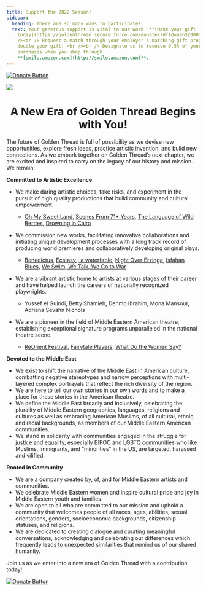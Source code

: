 ```yaml
---
title: Support the 2022 Season!
sidebar:
  heading: There are so many ways to participate!
  text: Your generous support is vital to our work. **[Make your gift
    today](https://goldenthread.secure.force.com/donate/?dfId=a0n3Z00000tn4RsQAI)**.	 <br
    /><br /> Request a match through your employer’s matching gift program and
    double your gift! <br /><br /> Designate us to receive 0.5% of your Amazon
    purchases when you shop through
    **[smile.amazon.com](http://smile.amazon.com)**.
---
```

[![Donate Button](/img/archive/2015/03/Donate-Button-400.jpg)](https://goldenthread.secure.force.com/donate/?dfId=a0n3Z00000tn4RsQAI)

![](/img/archive/2015/03/20thAnniversary-Line-1024x36.jpg)

# <center>A New Era of Golden Thread Begins with You!</center>

The future of Golden Thread is full of possibility as we devise new opportunities, explore fresh ideas, practice artistic invention, and build new connections. As we embark together on Golden Thread’s next chapter, we are excited and inspired to carry on the legacy of our history and mission.  We remain:

**Committed to Artistic Excellence**

* We make daring artistic choices, take risks, and experiment in the pursuit of high quality productions that build community and cultural empowerment.

  * [Oh My Sweet Land](https://goldenthread.org/productions/sweet-land/), [Scenes From 71* Years](https://goldenthread.org/productions/scenes-from-71-years/), [The Language of Wild Berries](https://goldenthread.org/productions/the-language-of-wild-berries-2022/), [Drowning in Cairo](https://goldenthread.org/productions/drowning-in-cairo/)
* We commission new works, facilitating innovative collaborations and initiating unique development processes with a long track record of producing world premieres and collaboratively developing original plays.

  * [Benedictus](https://goldenthread.org/productions/benedictus/), [Ecstasy | a waterfable](https://goldenthread.org/productions/ecstasy-a-waterfable/), [Night Over Erzinga](https://goldenthread.org/productions/night-over-erzinga/), [Isfahan Blues](https://goldenthread.org/productions/isfahan-blues/), [We Swim, We Talk, We Go to War](https://goldenthread.org/productions/we-talk-we-swim/)
* We are a vibrant artistic home to artists at various stages of their career and have helped launch the careers of nationally recognized playwrights.

  * Yussef el Guindi, Betty Shamieh, Denmo Ibrahim, Mona Mansour, Adriana Sevahn Nichols
* We are a pioneer in the field of Middle Eastern American theatre, establishing exceptional signature programs unparalleled in the national theatre scene.

  * [ReOrient Festival](https://goldenthread.org/programs/reorient/), [Fairytale Players](https://goldenthread.org/programs/fairytale-players/), [What Do the Women Say?](https://goldenthread.org/programs/what-do-the-women-say/)

**Devoted to the Middle East**

* We exist to shift the narrative of the Middle East in American culture, combatting negative stereotypes and narrow perceptions with multi-layered complex portrayals that reflect the rich diversity of the region.
* We are here to tell our own stories in our own words and to make a place for these stories in the American theatre.
* We define the Middle East broadly and inclusively, celebrating the plurality of Middle Eastern geographies, languages, religions and cultures as well as embracing American Muslims, of all cultural, ethnic, and racial backgrounds, as members of our Middle Eastern American communities.
* We stand in solidarity with communities engaged in the struggle for justice and equality, especially BIPOC and LGBTQ communities who like Muslims, immigrants, and “minorities” in the US, are targeted, harassed and vilified.

**Rooted in Community**

* We are a company created by, of, and for Middle Eastern artists and communities.
* We celebrate Middle Eastern women and inspire cultural pride and joy in Middle Eastern youth and families.
* We are open to all who are committed to our mission and uphold a community that welcomes people of all races, ages, abilities, sexual orientations, genders, socioeconomic backgrounds, citizenship statuses, and religions.
* We are dedicated to creating dialogue and curating meaningful conversations, acknowledging and celebrating our differences which frequently leads to unexpected similarities that remind us of our shared humanity.

Join us as we enter into a new era of Golden Thread with a contribution today!

[![Donate Button](/img/archive/2015/03/Donate-Button-400.jpg)](https://goldenthread.secure.force.com/donate/?dfId=a0n3Z00000tn4RsQAI)